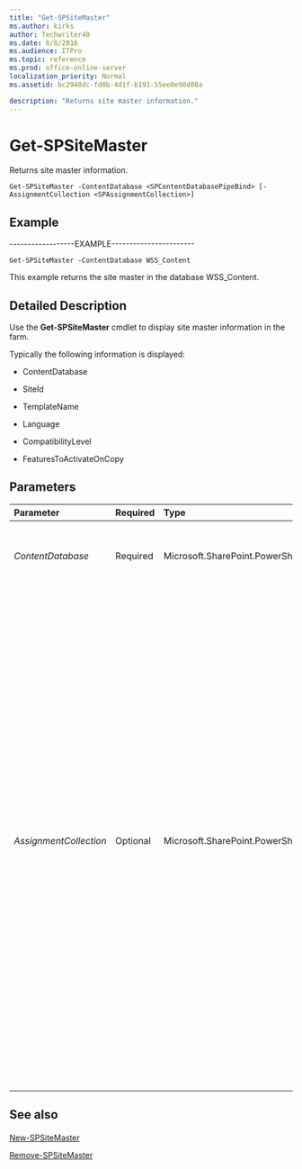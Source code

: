 ```yaml
---
title: "Get-SPSiteMaster"
ms.author: kirks
author: Techwriter40
ms.date: 6/8/2016
ms.audience: ITPro
ms.topic: reference
ms.prod: office-online-server
localization_priority: Normal
ms.assetid: bc2948dc-fd0b-4d1f-b191-55ee0e90d08a

description: "Returns site master information."
---
```


# Get-SPSiteMaster

Returns site master information.
  
```
Get-SPSiteMaster -ContentDatabase <SPContentDatabasePipeBind> [-AssignmentCollection <SPAssignmentCollection>]

```

## Example

------------------EXAMPLE-----------------------
  
```
Get-SPSiteMaster -ContentDatabase WSS_Content
```

This example returns the site master in the database WSS_Content.
  
## Detailed Description

Use the **Get-SPSiteMaster** cmdlet to display site master information in the farm. 
  
Typically the following information is displayed:
  
- ContentDatabase
    
- SiteId
    
- TemplateName
    
- Language
    
- CompatibilityLevel
    
- FeaturesToActivateOnCopy
    
## Parameters

|**Parameter**|**Required**|**Type**|**Description**|
|:-----|:-----|:-----|:-----|
| _ContentDatabase_ <br/> |Required  <br/> |Microsoft.SharePoint.PowerShell.SPContentDatabasePipeBind  <br/> |Specifies the name of the database to get the list of Site Masters. For example, WSS_Content.  <br/> |
| _AssignmentCollection_ <br/> |Optional  <br/> |Microsoft.SharePoint.PowerShell.SPAssignmentCollection  <br/> |Manages objects for the purpose of proper disposal. Use of objects, such as **SPWeb** or **SPSite**, can use large amounts of memory and use of these objects in Windows PowerShell scripts requires proper memory management. Using the **SPAssignment** object, you can assign objects to a variable and dispose of the objects after they are needed to free up memory. When **SPWeb**, **SPSite**, or **SPSiteAdministration** objects are used, the objects are automatically disposed of if an assignment collection or the **Global** parameter is not used.  <br/> > [!NOTE]> When the **Global** parameter is used, all objects are contained in the global store. If objects are not immediately used, or disposed of by using the **Stop-SPAssignment** command, an out-of-memory scenario can occur.           |
   
## See also

#### 

[New-SPSiteMaster](new-spsitemaster.md)
  
[Remove-SPSiteMaster](remove-spsitemaster.md)

